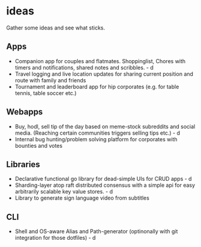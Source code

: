 # ideas
Gather some ideas and see what sticks.

## Apps
* Companion app for couples and flatmates. Shoppinglist, Chores with timers and notifications, shared notes and scribbles. - d
* Travel logging and live location updates for sharing current position and route with family and friends
* Tournament and leaderboard app for hip corporates (e.g. for table tennis, table soccer etc.)

## Webapps
* Buy, hodl, sell tip of the day based on meme-stock subreddits and social media. (Reaching certain communities triggers selling tips etc.) - d
* Internal bug hunting/problem solving platform for corporates with bounties and votes

## Libraries
* Declarative functional go library for dead-simple UIs for CRUD apps - d
* Sharding-layer atop raft distributed consensus with a simple api for easy arbitrarily scalable key value stores. - d
* Library to generate sign language video from subtitles

## CLI
* Shell and OS-aware Alias and Path-generator (optinonally with git integration for those dotfiles) - d
